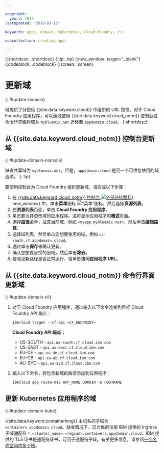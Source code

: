 ```yaml
---

copyright:
  years: 2019
lastupdated: "2019-03-15"

keywords: apps, domain, Kubernetes, Cloud Foundry, cli

subcollection: creating-apps

---
```


{:shortdesc: .shortdesc}
{:tip: .tip}
{:new_window: target="_blank"}
{:codeblock: .codeblock}
{:screen: .screen}

# 更新域
{: #update-domain}

域提供了分配给 {{site.data.keyword.cloud}} 中组织的 URL 路径。对于 Cloud Foundry 应用程序，可以通过使用 {{site.data.keyword.cloud_notm}} 控制台或命令行界面将域从 `mybluemix.net` 迁移至 `appdomain.cloud`。
{:shortdesc}

## 从 {{site.data.keyword.cloud_notm}} 控制台更新域
{: #update-domain-console}

缺省共享域为 `mybluemix.net`，但是，`appdomain.cloud` 是另一个可供您使用的域选项。
{: tip}

要使用控制台为 Cloud Foundry 组织更新域，请完成以下步骤：

1. 在 [{{site.data.keyword.cloud_notm}} 控制台 ![外部链接图标](../icons/launch-glyph.svg "外部链接图标")](https://{DomainName}){: new_window} 中，单击**菜单**图标 ![“菜单”图标](../icons/icon_hamburger.svg)，然后选择**资源列表**。
2. 在**资源列表**页面，单击 **Cloud Foundry 应用程序**。
3. 单击要为其更改域的应用程序。这将显示应用程序的**概述**页面。
4. 选择**路径**菜单，注意当前域，例如 `<myapp.mybluemix.net>`，然后单击**编辑路径**。
5. 选择域列表，然后单击您想要使用的域，例如 `us-south.cf.appdomain.cloud`。
6. 通过单击**保存**来确认更新。
7. 确认您想要替换的旧域，然后单击**除去**。
8. 要验证新路径是否正常运行，请单击**访问应用程序 URL**。

## 从 {{site.data.keyword.cloud_notm}} 命令行界面更新域
{: #update-domain-cli}

1. 对于 Cloud Foundry 应用程序，通过输入以下命令连接到目标 Cloud Foundry API 端点：
   ```
   ibmcloud target --cf-api <CF_ENDPOINT>
   ```
   
   **Cloud Foundry API 端点：**
   * US-SOUTH - `api.us-south.cf.cloud.ibm.com`
   * US-EAST - `api.us-east.cf.cloud.ibm.com`
   * EU-DE - `api.eu-de.cf.cloud.ibm.com`
   * EU-GB - `api.eu-gb.cf.cloud.ibm.com`
   * AU-SYD - `api.au-syd.cf.cloud.ibm.com`

2. 输入以下命令，将包含新域的路径添加到应用程序：
   ```
   ibmcloud app route-map APP_NAME DOMAIN -n HOSTNAME
   ```

## 更新 Kubernetes 应用程序的域
{: #update-domain-kube}

{{site.data.keyword.containerlong}} 主机名的子域为 `containers.appdomain.cloud`。缺省情况下，已为集群注册 IBM 提供的 Ingress 子域通配符 `*.<cluster_name>.<region>.containers.appdomain.cloud`。IBM 提供的 TLS 证书是通配符证书，可用于通配符子域。有关更多信息，请参阅[一个名称空间内多个域](/docs/containers?topic=containers-ingress#multi-domains)。
